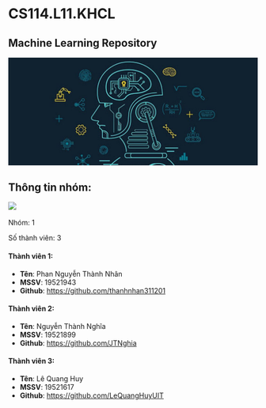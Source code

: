 # CS114.L11.KHCL

## Machine Learning Repository
![](/Screenshots/img.jpg)

## Thông tin nhóm:

![](/Screenshots/nhom1.jpg)

Nhóm: 1

Số thành viên: 3

#### Thành viên 1:
- **Tên**: Phan Nguyễn Thành Nhân
- **MSSV**: 19521943
- **Github**: https://github.com/thanhnhan311201
#### Thành viên 2:
- **Tên**: Nguyễn Thành Nghĩa
- **MSSV**: 19521899
- **Github**: https://github.com/JTNghia
#### Thành viên 3:
- **Tên**: Lê Quang Huy
- **MSSV**: 19521617
- **Github**: https://github.com/LeQuangHuyUIT
